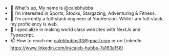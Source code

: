 - 👋 What's up, My name is @calebhubbs
- 👀 I’m interested in Sports, Stocks, Stargazing, Adventuring & Fitness.
- 🌱 I'm currently a full-stack engineer at YouVersion. While I am full-stack, my proficiency is web.
- 💞️ I specialize in making world class websites with NextJs and Typescript. 
- 📫 How to reach me calebhubbs33@gmail.com or on LinkedIn https://www.linkedin.com/in/caleb-hubbs-7a163a158/

<!---
calebhubbs/calebhubbs is a ✨ special ✨ repository because its `README.md` (this file) appears on your GitHub profile.
You can click the Preview link to take a look at your changes.
--->
